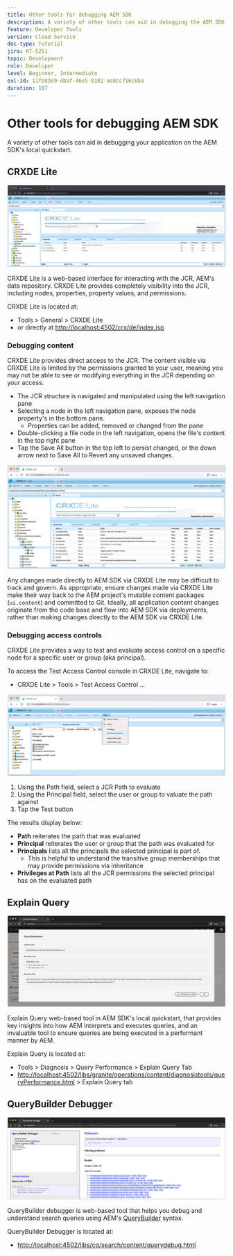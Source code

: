 ```yaml
---
title: Other tools for debugging AEM SDK
description: A variety of other tools can aid in debugging the AEM SDK's local quickstart.
feature: Developer Tools
version: Cloud Service
doc-type: Tutorial
jira: KT-5251
topic: Development
role: Developer
level: Beginner, Intermediate
exl-id: 11fb83e9-dbaf-46e5-8102-ae8cc716c6ba
duration: 107
---
```

# Other tools for debugging AEM SDK

A variety of other tools can aid in debugging your application on the AEM SDK's local quickstart. 

## CRXDE Lite

![CRXDE Lite](./assets/other-tools/crxde-lite.png)

CRXDE Lite is a web-based interface for interacting with the JCR, AEM's data repository. CRXDE Lite provides completely visibility into the JCR, including nodes, properties, property values, and permissions.

CRXDE Lite is located at:

+ Tools > General > CRXDE Lite
+ or directly at [http://localhost:4502/crx/de/index.jsp](http://localhost:4502/crx/de/index.jsp)

### Debugging content

CRXDE Lite provides direct access to the JCR. The content visible via CRXDE Lite is limited by the permissions granted to your user, meaning you may not be able to see or modifying everything in the JCR depending on your access.

+ The JCR structure is navigated and manipulated using the left navigation pane
+ Selecting a node in the left navigation pane, exposes the node property's in the bottom pane. 
  + Properties can be added, removed or changed from the pane
+ Double-clicking a file node in the left navigation, opens the file's content in the top right pane
+ Tap the Save All button in the top left to persist changed, or the down arrow next to Save All to Revert any unsaved changes.

![CRXDE Lite - Debugging Content](./assets/other-tools/crxde-lite__debugging-content.png)

Any changes made directly to AEM SDK via CRXDE Lite may be difficult to track and govern. As appropriate, ensure changes made via CRXDE Lite make their way back to the AEM project's mutable content packages (`ui.content`) and committed to Git. Ideally, all application content changes originate from the code base and flow into AEM SDK via deployments, rather than making changes directly to the AEM SDK via CRXDE Lite.

### Debugging access controls

CRXDE Lite provides a way to test and evaluate access control on a specific node for a specific user or group (aka principal).

To access the Test Access Control console in CRXDE Lite, navigate to:

+ CRXDE Lite > Tools > Test Access Control ... 

![CRXDE Lite - Test Access Control](./assets/other-tools/crxde-lite__test-access-control.png)

1. Using the Path field, select a JCR Path to evaluate
1. Using the Principal field, select the user or group to valuate the path against
1. Tap the Test button

The results display below:

+ __Path__ reiterates the path that was evaluated
+ __Principal__ reiterates the user or group that the path was evaluated for
+ __Principals__ lists all the principals the selected principal is part of.
  + This is helpful to understand the transitive group memberships that may provide permissions via inheritance
+ __Privileges at Path__ lists all the JCR permissions the selected principal has on the evaluated path

## Explain Query

![Explain Query](./assets/other-tools/explain-query.png)

Explain Query web-based tool in AEM SDK's local quickstart, that provides key insights into how AEM interprets and executes queries, and an invaluable tool to ensure queries are being executed in a performant manner by AEM.

Explain Query is located at:

+ Tools > Diagnosis > Query Performance > Explain Query Tab
+ [http://localhost:4502/libs/granite/operations/content/diagnosistools/queryPerformance.html](http://localhost:4502/libs/granite/operations/content/diagnosistools/queryPerformance.html) > Explain Query tab

## QueryBuilder Debugger 

![QueryBuilder Debugger](./assets/other-tools/query-debugger.png)

QueryBuilder debugger is web-based tool that helps you debug and understand search queries using AEM's [QueryBuilder](https://experienceleague.adobe.com/docs/experience-manager-65/developing/platform/query-builder/querybuilder-api.html) syntax.

QueryBuilder Debugger is located at:

+ [http://localhost:4502/libs/cq/search/content/querydebug.html](http://localhost:4502/libs/cq/search/content/querydebug.html)
